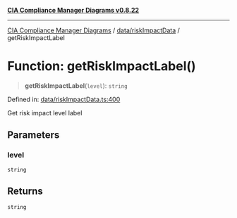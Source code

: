 [**CIA Compliance Manager Diagrams v0.8.22**](../../../README.md)

***

[CIA Compliance Manager Diagrams](../../../modules.md) / [data/riskImpactData](../README.md) / getRiskImpactLabel

# Function: getRiskImpactLabel()

> **getRiskImpactLabel**(`level`): `string`

Defined in: [data/riskImpactData.ts:400](https://github.com/Hack23/cia-compliance-manager/blob/5eebba14bef5523072dd8c486c1cd0c7c18766fc/src/data/riskImpactData.ts#L400)

Get risk impact level label

## Parameters

### level

`string`

## Returns

`string`
